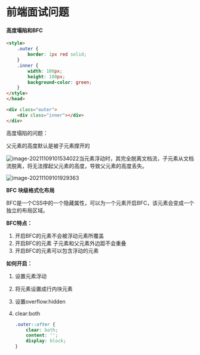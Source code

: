 # 前端面试问题

#### 高度塌陷和BFC

```HTML
<style>
    .outer {
        border: 1px red solid;
    }
    .inner {
        width: 100px;
        height: 100px;
        background-color: green;
    }
</style>
</head>

<div class="outer">
    <div class="inner"></div>
</div>
```

高度塌陷的问题：

父元素的高度默认是被子元素撑开的

![image-20211109101534022](C:\Users\11026\AppData\Roaming\Typora\typora-user-images\image-20211109101534022.png)当元素浮动时，其完全脱离文档流，子元素从文档流脱离，将无法撑起父元素的高度，导致父元素的高度丢失。

![image-20211109101929363](C:\Users\11026\AppData\Roaming\Typora\typora-user-images\image-20211109101929363.png)

**BFC 块级格式化布局**

BFC是一个CSS中的一个隐藏属性，可以为一个元素开启BFC，该元素会变成一个独立的布局区域。

**BFC特点：**

1. 开启BFC的元素不会被浮动元素所覆盖
2. 开启BFC的元素 子元素和父元素外边距不会重叠
3. 开启BFC的元素可以包含浮动的元素

**如何开启：**

1. 设置元素浮动

2. 将元素设置成行内块元素

3. 设置overflow:hidden

4. clear:both

   ```css
   .outer::after {
       clear: both;
       content: '';
       display: block;
   }
   ```

   
